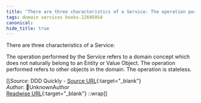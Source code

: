 ```yaml
---
title: "There are three characteristics of a Service: The operation performed ..."
tags: domain services books-22695054
canonical: 
hide_title: true
---
```


There are three characteristics of a Service:

The operation performed by the Service refers to a domain concept which does not naturally belong to an Entity or Value Object.
The operation performed refers to other objects in the domain.
The operation is stateless.


[[_Source_: DDD Quickly - [Source URL](){:target="_blank"}<br>
_Author_: UnknownAuthor<br>
[Readwise URL](https://readwise.io/open/446271387){:target="_blank"}
::wrap]]